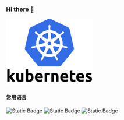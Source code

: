 ### Hi there 👋

<!--
**xiaoxin1992/xiaoxin1992** is a ✨ _special_ ✨ repository because its `README.md` (this file) appears on your GitHub profile.

Here are some ideas to get you started:

- 🔭 I’m currently working on ...
- 🌱 I’m currently learning ...
- 👯 I’m looking to collaborate on ...
- 🤔 I’m looking for help with ...
- 💬 Ask me about ...
- 📫 How to reach me: ...
- 😄 Pronouns: ...
- ⚡ Fun fact: ...
-->
![mylog](./mylog.png)
#### 常用语言
![Static Badge](https://img.shields.io/badge/%E5%BC%80%E5%8F%91%E8%AF%AD%E8%A8%80-Python-ffff66)
![Static Badge](https://img.shields.io/badge/%E5%BC%80%E5%8F%91%E8%AF%AD%E8%A8%80-Golang-00ffff)
![Static Badge](https://img.shields.io/badge/%E5%BC%80%E5%8F%91%E8%AF%AD%E8%A8%80-VUE-99ff99)
